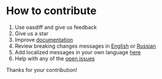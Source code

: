 # How to contribute

1. Use oasdiff and give us feedback
2. Give us a star
3. Improve [documentation](../docs)
4. Review breaking changes messages in [English](../checker/localizations_src/en/messages.yaml) or [Russian](../checker/localizations_src/ru/messages.yaml)
5. Add localized messages in your own language [here](../checker/localizations_src)
6. Help with any of the [open issues](https://github.com/oasdiff/oasdiff/issues)

Thanks for your contribution!
